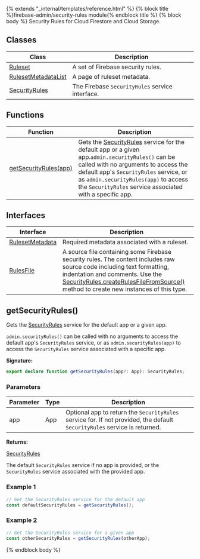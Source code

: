 {% extends "_internal/templates/reference.html" %}
{% block title %}firebase-admin/security-rules module{% endblock title %}
{% block body %}
Security Rules for Cloud Firestore and Cloud Storage.

## Classes

|  Class | Description |
|  --- | --- |
|  [Ruleset](./firebase-admin.security-rules.ruleset.md#ruleset_class) | A set of Firebase security rules. |
|  [RulesetMetadataList](./firebase-admin.security-rules.rulesetmetadatalist.md#rulesetmetadatalist_class) | A page of ruleset metadata. |
|  [SecurityRules](./firebase-admin.security-rules.securityrules.md#securityrules_class) | The Firebase <code>SecurityRules</code> service interface. |

## Functions

|  Function | Description |
|  --- | --- |
|  [getSecurityRules(app)](./firebase-admin.security-rules.md#getsecurityrules) | Gets the [SecurityRules](./firebase-admin.security-rules.securityrules.md#securityrules_class) service for the default app or a given app.<code>admin.securityRules()</code> can be called with no arguments to access the default app's <code>SecurityRules</code> service, or as <code>admin.securityRules(app)</code> to access the <code>SecurityRules</code> service associated with a specific app. |

## Interfaces

|  Interface | Description |
|  --- | --- |
|  [RulesetMetadata](./firebase-admin.security-rules.rulesetmetadata.md#rulesetmetadata_interface) | Required metadata associated with a ruleset. |
|  [RulesFile](./firebase-admin.security-rules.rulesfile.md#rulesfile_interface) | A source file containing some Firebase security rules. The content includes raw source code including text formatting, indentation and comments. Use the [SecurityRules.createRulesFileFromSource()](./firebase-admin.security-rules.securityrules.md#securityrulescreaterulesfilefromsource) method to create new instances of this type. |

## getSecurityRules()

Gets the [SecurityRules](./firebase-admin.security-rules.securityrules.md#securityrules_class) service for the default app or a given app.

`admin.securityRules()` can be called with no arguments to access the default app's `SecurityRules` service, or as `admin.securityRules(app)` to access the `SecurityRules` service associated with a specific app.

<b>Signature:</b>

```typescript
export declare function getSecurityRules(app?: App): SecurityRules;
```

### Parameters

|  Parameter | Type | Description |
|  --- | --- | --- |
|  app | App | Optional app to return the <code>SecurityRules</code> service for. If not provided, the default <code>SecurityRules</code> service is returned. |

<b>Returns:</b>

[SecurityRules](./firebase-admin.security-rules.securityrules.md#securityrules_class)

The default `SecurityRules` service if no app is provided, or the `SecurityRules` service associated with the provided app.

### Example 1


```javascript
// Get the SecurityRules service for the default app
const defaultSecurityRules = getSecurityRules();

```

### Example 2


```javascript
// Get the SecurityRules service for a given app
const otherSecurityRules = getSecurityRules(otherApp);

```

{% endblock body %}